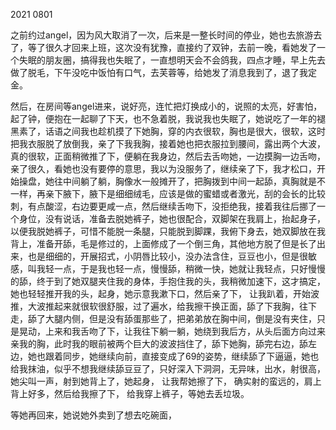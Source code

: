 2021 0801 

之前约过angel，因为风大取消了一次，后来是一整长时间的停业，她也去旅游去了，等了很久才回来上班，这次没有犹豫，直接约了双钟，去前一晚，看她发了一个失眠的朋友圈，搞得我也失眠了，一直想明天会不会鸽我，四点才睡，早上先去做了脱毛，下午没吃中饭怕有口气，去芙蓉等，给她发了消息我到了，退了我定金。

然后，在房间等angel进来，说好亮，连忙把灯换成小的，说照的太亮，好害怕，起了钟，便抱在一起聊了下天，也不急着脱，我说我也失眠了，她说吃了一年的褪黑素了，话语之间我也趁机摸了下她胸，穿的内衣很软，胸也是很大，很软，这时把我衣服脱了放倒我，亲了下我我胸，接着她也把衣服拉到腰间，露出两个大波，真的很软，正面稍微推了下，便躺在我身边，然后去舌吻她，一边摸胸一边舌吻，亲了很久，看她也没有要停的意思，我以为没服务了，继续亲了下，我才松口，开始操盘，她往中间躺了躺，胸像水一般摊开了，把胸拨到中间一起舔，真胸就是不一样，再亲下腋下，腋下是细细绒毛，应该是做的蜜蜡或者激光，刮的会长的比较刺，有点酸涩，右边要更咸一点，然后继续舌吻下，没拒绝我，接着我往后挪了一个身位，没有说话，准备去脱她裤子，她也很配合，双脚架在我肩上，抬起身子，以便我脱她裤子，可惜不能脱一条腿，只能脱到脚踝，我俯下身去，她双脚放在我背上，准备开舔，毛是修过的，上面修成了一个倒三角，其他地方脱了但是长了出来，也是细细的，开展招式，小阴唇比较小，没办法含住，豆豆也小，但是很敏感，叫我轻一点，于是我也轻一点，慢慢舔，稍微一快，她就让我轻点，只好慢慢的舔，终于到了她双腿夹住我的身体，手抱住我的头，我稍微加速下，这才搞定，她也轻轻推开我的头，起身，她示意我漱下口，然后亲了下， 让我趴着，开始波推，大波推起来就很软很舒服，过了遍水，给我擦干换正面，舔了下我胸，往下走，舔了大腿内侧，但是没有舔蛋那些了，把弟弟放在胸中间，倒是没有夹住，只是晃动，上来和我舌吻了下，让我往下躺一躺，她绕到我后方，从头后面方向过来亲我的胸，此时我的眼前被两个巨大的波波挡住了，舔下她胸，舔完右边，舔左边，她也跟着同步，她继续向前，直接变成了69的姿势，继续舔了下逼逼，她也给我抹油，似乎不想我继续舔豆豆了，只好深入下洞洞，无异味，出水，射很高，她尖叫一声，射到她背上了，她起身， 让我帮她擦了下， 确实射的蛮远的，肩上背上好多，然后给我擦了下， 给我穿上裤子，等她去丢垃圾。

等她再回来，她说她外卖到了想去吃碗面，

